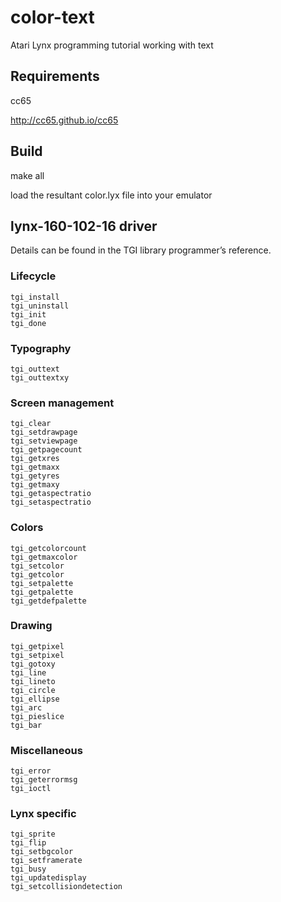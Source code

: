 # color-text
Atari Lynx programming tutorial working with text

## Requirements

cc65

http://cc65.github.io/cc65

## Build

make all

load the resultant color.lyx file into your emulator

## lynx-160-102-16 driver

Details can be found in the TGI library programmer’s reference.

### Lifecycle
```
tgi_install 
tgi_uninstall 
tgi_init 
tgi_done
```

### Typography

```
tgi_outtext 
tgi_outtextxy
```

### Screen management

```
tgi_clear 
tgi_setdrawpage 
tgi_setviewpage 
tgi_getpagecount 
tgi_getxres 
tgi_getmaxx 
tgi_getyres 
tgi_getmaxy 
tgi_getaspectratio 
tgi_setaspectratio
```

### Colors

```
tgi_getcolorcount 
tgi_getmaxcolor 
tgi_setcolor 
tgi_getcolor 
tgi_setpalette 
tgi_getpalette 
tgi_getdefpalette
```

### Drawing

```
tgi_getpixel 
tgi_setpixel 
tgi_gotoxy 
tgi_line 
tgi_lineto 
tgi_circle 
tgi_ellipse 
tgi_arc 
tgi_pieslice 
tgi_bar
```

### Miscellaneous

```
tgi_error 
tgi_geterrormsg 
tgi_ioctl
```

### Lynx specific

```
tgi_sprite 
tgi_flip 
tgi_setbgcolor 
tgi_setframerate 
tgi_busy 
tgi_updatedisplay 
tgi_setcollisiondetection
```

